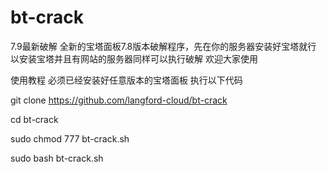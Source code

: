 # bt-crack
7.9最新破解
全新的宝塔面板7.8版本破解程序，先在你的服务器安装好宝塔就行
以安装宝塔并且有网站的服务器同样可以执行破解
欢迎大家使用

使用教程
必须已经安装好任意版本的宝塔面板
执行以下代码

git clone https://github.com/langford-cloud/bt-crack

cd bt-crack

sudo chmod 777 bt-crack.sh

sudo bash bt-crack.sh
